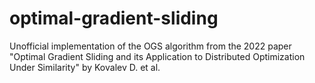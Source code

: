 # optimal-gradient-sliding
Unofficial implementation of the OGS algorithm from the 2022 paper "Optimal Gradient Sliding and its Application to Distributed Optimization Under Similarity" by Kovalev D. et al.
